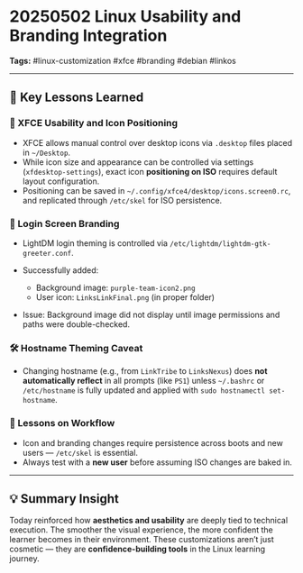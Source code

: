 # 20250502 Linux Usability and Branding Integration

**Tags:** #linux-customization #xfce #branding #debian #linkos

---

## 🧠 Key Lessons Learned

### 🎯 XFCE Usability and Icon Positioning

- XFCE allows manual control over desktop icons via `.desktop` files placed in `~/Desktop`.
- While icon size and appearance can be controlled via settings (`xfdesktop-settings`), exact icon **positioning on ISO** requires default layout configuration.
- Positioning can be saved in `~/.config/xfce4/desktop/icons.screen0.rc`, and replicated through `/etc/skel` for ISO persistence.

### 🎨 Login Screen Branding

- LightDM login theming is controlled via `/etc/lightdm/lightdm-gtk-greeter.conf`.
- Successfully added:
  - Background image: `purple-team-icon2.png`
  - User icon: `LinksLinkFinal.png` (in proper folder)

- Issue: Background image did not display until image permissions and paths were double-checked.

### 🛠️ Hostname Theming Caveat

- Changing hostname (e.g., from `LinkTribe` to `LinksNexus`) does **not automatically reflect** in all prompts (like `PS1`) unless `~/.bashrc` or `/etc/hostname` is fully updated and applied with `sudo hostnamectl set-hostname`.

### 🔄 Lessons on Workflow

- Icon and branding changes require persistence across boots and new users — `/etc/skel` is essential.
- Always test with a **new user** before assuming ISO changes are baked in.

---

## 💡 Summary Insight

Today reinforced how **aesthetics and usability** are deeply tied to technical execution. The smoother the visual experience, the more confident the learner becomes in their environment. These customizations aren’t just cosmetic — they are **confidence-building tools** in the Linux learning journey.

